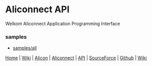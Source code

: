 # Aliconnect API

Welkom Aliconnect Application Programming Interface

### samples

- [samples/all](api/samples/all)



[Home](/) | [Wiki](/aliconnect/api/wiki) | [Alicon](/aliconnect/alicon) | [Aliconnect](/aliconnect) | [API](/aliconnect/api) | [SourceForce](/aliconnect/sourceforce) | [Github](https://aliconnect.github.io/api) | [Wiki](https://github.com/aliconnect/api?type=wiki)

<!--

- [Aliconnect](https://aliconnect.nl)
- [Explore-Terms-of-use](https://aliconnect.nl/api/wiki/Explore-Terms-of-use)

- [Aliconnect API wiki](https://aliconnect.nl/sdk/api/wiki/)
- [Aliconnect API](https://aliconnect.nl/sdk/api)

- [GitHub Aliconnect API Wiki](https://github.com/aliconnect/api/wiki?type=wikis)
- [GitHub Aliconnect API](https://github.com/aliconnect/api)
 -->
<!--
# Published source

```html
<link   href="https://aliconnect.github.io/api/css/web.css"
        rel="stylesheet" />
<script src="https://aliconnect.github.io/api/js/aim.js"
        type="text/javascript"></script>
```

# Published debug source
```html
<link   href="https://aliconnect.github.io/api/css/web_debug.css"
        rel="stylesheet" />
<script src="https://aliconnect.github.io/api/js/aim_debug.js"
        type="text/javascript"></script>
```

# Online development source
```html
<link   href="https://aliconnect.nl/v1/api/css/web_debug.css"
        rel="stylesheet" />
<script src="https://aliconnect.nl/v1/api/js/aim_debug.js"
        type="text/javascript"></script>
``` -->
